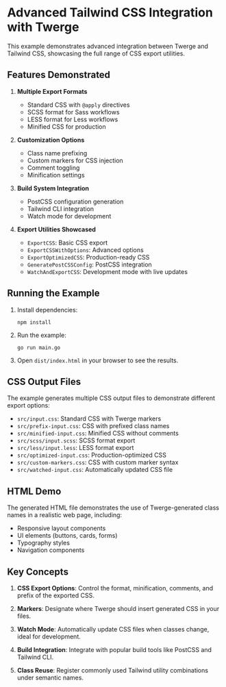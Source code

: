 # Advanced Tailwind CSS Integration with Twerge

This example demonstrates advanced integration between Twerge and Tailwind CSS, showcasing the full range of CSS export utilities.

## Features Demonstrated

1. **Multiple Export Formats**
   - Standard CSS with `@apply` directives
   - SCSS format for Sass workflows
   - LESS format for Less workflows
   - Minified CSS for production

2. **Customization Options**
   - Class name prefixing
   - Custom markers for CSS injection
   - Comment toggling
   - Minification settings

3. **Build System Integration**
   - PostCSS configuration generation
   - Tailwind CLI integration
   - Watch mode for development

4. **Export Utilities Showcased**
   - `ExportCSS`: Basic CSS export
   - `ExportCSSWithOptions`: Advanced options
   - `ExportOptimizedCSS`: Production-ready CSS
   - `GeneratePostCSSConfig`: PostCSS integration
   - `WatchAndExportCSS`: Development mode with live updates

## Running the Example

1. Install dependencies:
   ```
   npm install
   ```

2. Run the example:
   ```
   go run main.go
   ```

3. Open `dist/index.html` in your browser to see the results.

## CSS Output Files

The example generates multiple CSS output files to demonstrate different export options:

- `src/input.css`: Standard CSS with Twerge markers
- `src/prefix-input.css`: CSS with prefixed class names
- `src/minified-input.css`: Minified CSS without comments
- `src/scss/input.scss`: SCSS format export
- `src/less/input.less`: LESS format export
- `src/optimized-input.css`: Production-optimized CSS
- `src/custom-markers.css`: CSS with custom marker syntax
- `src/watched-input.css`: Automatically updated CSS file

## HTML Demo

The generated HTML file demonstrates the use of Twerge-generated class names in a realistic web page, including:

- Responsive layout components
- UI elements (buttons, cards, forms)
- Typography styles
- Navigation components

## Key Concepts

1. **CSS Export Options**: Control the format, minification, comments, and prefix of the exported CSS.

2. **Markers**: Designate where Twerge should insert generated CSS in your files.

3. **Watch Mode**: Automatically update CSS files when classes change, ideal for development.

4. **Build Integration**: Integrate with popular build tools like PostCSS and Tailwind CLI.

5. **Class Reuse**: Register commonly used Tailwind utility combinations under semantic names.